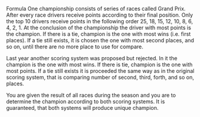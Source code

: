 Formula One championship consists of series of races called Grand Prix. After every race drivers receive points according to their final position. Only the top 10 drivers receive points in the following order 25, 18, 15, 12, 10, 8, 6, 4, 2, 1. At the conclusion of the championship the driver with most points is the champion. If there is a tie, champion is the one with most wins (i.e. first places). If a tie still exists, it is chosen the one with most second places, and so on, until there are no more place to use for compare.

Last year another scoring system was proposed but rejected. In it the champion is the one with most wins. If there is tie, champion is the one with most points. If a tie still exists it is proceeded the same way as in the original scoring system, that is comparing number of second, third, forth, and so on, places.

You are given the result of all races during the season and you are to determine the champion according to both scoring systems. It is guaranteed, that both systems will produce unique champion.
